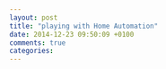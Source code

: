 ```yaml
---
layout: post
title: "playing with Home Automation"
date: 2014-12-23 09:50:09 +0100
comments: true
categories: 
---
```

